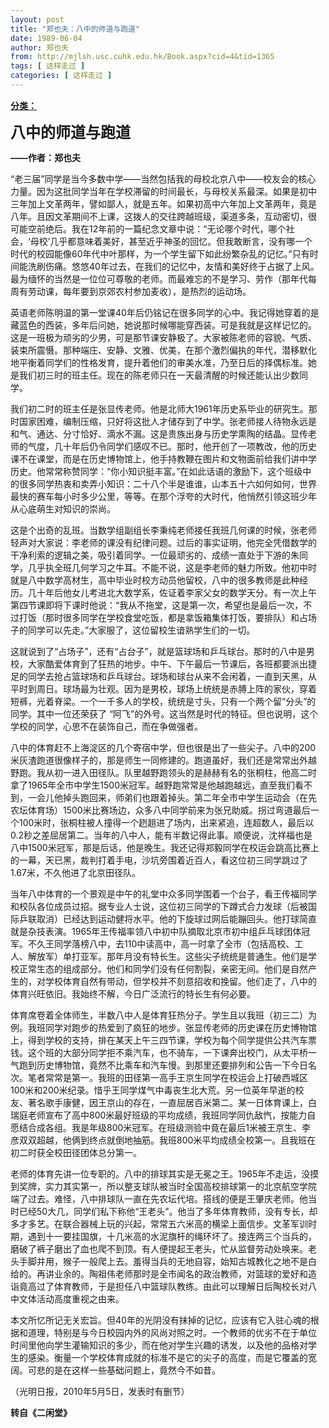 ```yaml
---
layout: post
title: "郑也夫：八中的师道与跑道"
date: 1989-06-04
author: 郑也夫
from: http://mjlsh.usc.cuhk.edu.hk/Book.aspx?cid=4&tid=1365
tags: [ 这样走过 ]
categories: [ 这样走过 ]
---
```


<div style="margin: 15px 10px 10px 0px;">
 <div>
  <span id="ctl00_ContentPlaceHolder1_chapter1_SubjectLabel" style="font-weight:bold;text-decoration:underline;">
   分类：
  </span>
 </div>
 <p>
  <strong>
   <font size="5">
    八中的师道与跑道
   </font>
  </strong>
 </p>
 <p>
  <strong>
   ——作者：郑也夫
  </strong>
 </p>
 <p>
  “老三届”同学是当今多数中学——当然包括我的母校北京八中——校友会的核心力量。因为这批同学当年在学校滞留的时间最长，与母校关系最深。如果是初中三年加上文革两年，譬如鄙人，就是五年。如果初高中六年加上文革两年，竟是八年。且因文革期间不上课，这拨人的交往跨越班级，渠道多条，互动密切，很可能空前绝后。我在12年前的一篇纪念文章中说：“无论哪个时代，哪个社会，‘母校’几乎都意味着美好，甚至近乎神圣的回忆。但我敢断言，没有哪一个时代的校园能像60年代中叶那样，为一个学生留下如此纷繁杂乱的记忆。”只有时间能洗刷伤痛。悠悠40年过去，在我们的记忆中，友情和美好终于占据了上风。最为缅怀的当然是一位位可尊敬的老师。而最难忘的不是学习、劳作（那年代每周有劳动课，每年要到京郊农村参加麦收），是热烈的运动场。
 </p>
 <p>
  英语老师陈明温的第一堂课40年后仍铭记在很多同学的心中。我记得她穿着的是藏蓝色的西装，多年后问她，她说那时候哪能穿西装。可是我就是这样记忆的。这是一班极为顽劣的少男，可是那节课安静极了。大家被陈老师的容貌、气质、装束所震慑。那种端庄、安静、文雅、优美，在那个激烈偏执的年代，潜移默化地平衡着同学们的性格发育，提升着他们的审美水准，乃至日后的择偶标准。她是我们初三时的班主任。现在的陈老师只在一天最清醒的时候还能认出少数同学。
 </p>
 <p>
  我们初二时的班主任是张显传老师。他是北师大1961年历史系毕业的研究生。那时国家困难，编制压缩，只好将这批人才储存到了中学。张老师接人待物永远是和气、通达、分寸恰好、滴水不漏。这是贵族出身与历史学熏陶的结晶。显传老师的气度，几十年后仍令同学们感叹不已。那时，他开创了一项教改，他的历史课不在课堂，而是在历史博物馆上，他手持教鞭在图片和文物面前给我们讲中学历史。他常常称赞同学：“你小知识挺丰富。”在如此话语的激励下，这个班级中的很多同学热衷和卖弄小知识：二十八个半是谁谁，山本五十六如何如何，世界最快的赛车每小时多少公里，等等。在那个浮夸的大时代，他悄然引领这班少年从心底萌生对知识的崇尚。
 </p>
 <p>
  这是个出奇的乱班。当数学组副组长李秉纯老师接任我班几何课的时候，张老师轻声对大家说：李老师的课没有纪律问题。过后的事实证明，他完全凭借数学的干净利索的逻辑之美，吸引着同学。一位最顽劣的、成绩一直处于下游的朱同学，几乎执全班几何学习之牛耳。不能不说，这是李老师的魅力所致。他初中时就是八中数学高材生，高中毕业时校方动员他留校，八中的很多教师是此种经历。几十年后他女儿考进北大数学系，佐证着李家父女的数学天分。有一次上午第四节课即将下课时他说：“我从不拖堂，这是第一次，希望也是最后一次，不过打饭（那时很多同学在学校食堂吃饭，都是拿饭箱集体打饭，要排队）和占场子的同学可以先走。”大家服了，这位留校生谙熟学生们的一切。
 </p>
 <p>
  这就说到了“占场子”，还有“占台子”，就是篮球场和乒乓球台。那时的八中是男校，大家酷爱体育到了狂热的地步。中午、下午最后一节课后，各班都要派出捷足的同学去抢占篮球场和乒乓球台。球场和球台从来不会闲着，一直到天黑，从平时到周日。球场最为壮观。因为是男校，球场上统统是赤膊上阵的家伙，穿着短裤，光着脊梁。一个一千多人的学校，统统是寸头，只有一个两个留“分头”的同学。其中一位还荣获了 “阿飞”的外号。这当然是时代的特征。但也说明，这个学校的同学，心思不在装饰自己，而在争做强者。
 </p>
 <p>
  八中的体育赶不上海淀区的几个寄宿中学，但也很是出了一些尖子。八中的200米灰渣跑道很像样子的，那是师生一同修建的。跑道虽好，我们还是常常出外越野跑。我从初一进入田径队。队里越野跑领头的是赫赫有名的张桐柱，他高二时拿了1965年全市中学生1500米冠军。越野跑常常是他越跑越远，直至我们看不到，一会儿他掉头跑回来，师弟们也跟着掉头。第二年全市中学生运动会（在先农坛体育场）1500米比赛场边，众多八中同学前来为张兄助威。拐过弯道最后一个100米时，张桐柱被人撞得一个趔趄进了场内，出来紧追，连超数人，最后以0.2秒之差屈居第二。当年的八中人，能有半数记得此事。顺便说，沈祥福也是八中1500米冠军，那是后话，他是晚生。我还记得郑毅同学在校运会跳高比赛上的一幕，天已黑，裁判打着手电，沙坑旁围着近百人，看这位初三同学跳过了1.67米，不久他进了北京田径队。
 </p>
 <p>
  当年八中体育的一个景观是中午的礼堂中众多同学围着一个台子，看王传福同学和校队各位成员过招。据专业人士说，这位初三同学的下蹲式合力发球（后被国际乒联取消）已经达到运动健将水平。他的下旋球过网后能蹦回头。他打球简直就是杂技表演。1965年王传福率领八中初中队摘取北京市初中组乒乓球团体冠军。不久王同学落榜八中，去110中读高中，高一时拿了全市（包括高校、工人、解放军）单打亚军。那年月没有特长生。这些尖子统统是普通生。他们是学校正常生态的组成部分。他们和同学们没有任何割裂，亲密无间。他们是自然产生的，对学校体育自然有带动，但学校并不刻意招收和挽留。他们走了，八中的体育兴旺依旧。我始终不解，今日广泛流行的特长生有何必要。
 </p>
 <p>
  体育席卷着全体师生，半数八中人是体育狂热分子。学生且以我班（初三二）为例。我班同学对跑步的热爱到了疯狂的地步。张显传老师的历史课在历史博物馆上，得到学校的支持，排在某天上午三四节课，学校为每个同学提供公共汽车票钱。这个班的大部分同学拒不乘汽车，也不骑车，一下课奔出校门，从太平桥一气跑到历史博物馆，竟然不比乘车和汽车慢。到那里还要排列和公告一下今日名次。笔者常常是第一。我班的田径第一高手王京生同学在校运会上打破西城区100米和200米纪录。惜乎王同学煤气中毒丧生北大荒。另一位英年早逝的校友、著名歌手康健，因王京山的存在，一直屈居百米第二。某一日体育课上，白瑞庭老师宣布了高中800米最好班级的平均成绩，我班同学同仇敌忾，按能力自愿结合成各组。我是年级800米冠军。在班级测验中竟在最后1米被王京生、李彦双双超越，他俩到终点就倒地抽筋。我班800米平均成绩全校第一。且我班在初二时获全校田径团体总分第一。
 </p>
 <p>
  老师的体育先讲一位专职的。八中的排球其实是无冕之王。1965年不走运，没摸到奖牌，实力其实第一，所以整支球队被当时全国高校排球第一的北京航空学院端了过去。难怪，八中排球队一直在先农坛代培。搭线的便是王肇庆老师。他当时已经50大几，同学们私下称他“王老头”。他当了多年体育教师，没有专长，却多才多艺。在联合器械上玩的兴起，常常五六米高的横梁上面信步。文革军训时期，遇到十一要挂国旗，十几米高的水泥旗杆的绳环坏了。接连两三个当兵的，磨破了裤子磨出了血也爬不到顶。有人便提起王老头，忙从监督劳动处唤来。老头手脚并用，猴子一般爬上去。羞得当兵的无地自容，始知古城教化之地不是白给的。再讲业余的。陶祖伟老师那时是全市闻名的政治教师，对篮球的爱好和造诣竟高过了体育教师，于是担任八中篮球队教练。由此可以理解日后陶校长对八中文体活动高度重视之由来。
 </p>
 <p>
  本文所忆所记无关宏旨。但40年的光阴没有抹掉的记忆，应该有它入驻心魂的根据和道理，特别是与今日校园内外的风尚对照之时。一个教师的优劣不在于单位时间里他向学生灌输知识的多少，而在他对学生兴趣的诱发，以及他的品格对学生的感染。衡量一个学校体育成就的标准不是它的尖子的高度，而是它覆盖的宽阔。可悲的是在这样一些基础问题上，竟然今不如昔。
 </p>
 <p>
  （光明日报，2010年5月5日，发表时有删节）
 </p>
 <p>
  <strong>
   转自《二闲堂》
  </strong>
 </p>
</div>


